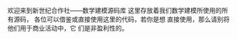    欢迎来到新世纪合作社——数学建模源码库
   这里存放着我们数学建模所使用的所有源码，
各位可以借鉴或直接使用这里的代码，若你是想
直接使用，那么请别将他们用于商业活动中，它
们是非盈利性的。
